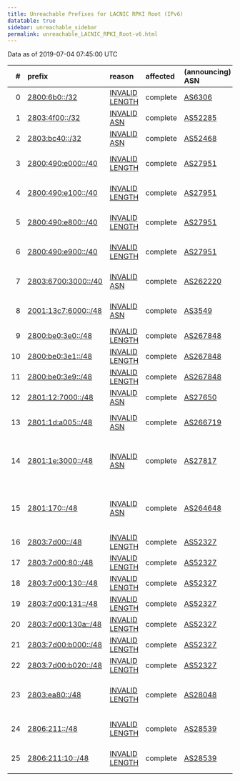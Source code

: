 ```yaml
---
title: Unreachable Prefixes for LACNIC RPKI Root (IPv6)
datatable: true
sidebar: unreachable_sidebar
permalink: unreachable_LACNIC_RPKI_Root-v6.html
---
```


Data as of 2019-07-04 07:45:00 UTC


<div class="datatable-begin"></div>

|   # | prefix                                                           | reason                                                                                                        | affected   | (announcing) ASN                         | AS Name                                                 |   unreachable /48s |
|----:|:-----------------------------------------------------------------|:--------------------------------------------------------------------------------------------------------------|:-----------|:-----------------------------------------|:--------------------------------------------------------|-------------------:|
|   0 | [2800:6b0::/32](https://stat.ripe.net/2800:6b0::/32)             | [INVALID LENGTH](https://rpki-validator.ripe.net/announcement-preview?asn=AS6306&prefix=2800:6b0::/32)        | complete   | [AS6306](unreachable_AS6306-v6.html)     | TELEFONICA VENEZOLANA                                   |              65536 |
|   1 | [2803:4f00::/32](https://stat.ripe.net/2803:4f00::/32)           | [INVALID ASN](https://rpki-validator.ripe.net/announcement-preview?asn=AS52285&prefix=2803:4f00::/32)         | complete   | [AS52285](unreachable_AS52285-v6.html)   | Ewinet C.A.                                             |              65536 |
|   2 | [2803:bc40::/32](https://stat.ripe.net/2803:bc40::/32)           | [INVALID ASN](https://rpki-validator.ripe.net/announcement-preview?asn=AS52468&prefix=2803:bc40::/32)         | complete   | [AS52468](unreachable_AS52468-v6.html)   | UFINET PANAMA S.A.                                      |              65536 |
|   3 | [2800:490:e000::/40](https://stat.ripe.net/2800:490:e000::/40)   | [INVALID LENGTH](https://rpki-validator.ripe.net/announcement-preview?asn=AS27951&prefix=2800:490:e000::/40)  | complete   | [AS27951](unreachable_AS27951-v6.html)   | Media Commerce Partners S.A                             |                256 |
|   4 | [2800:490:e100::/40](https://stat.ripe.net/2800:490:e100::/40)   | [INVALID LENGTH](https://rpki-validator.ripe.net/announcement-preview?asn=AS27951&prefix=2800:490:e100::/40)  | complete   | [AS27951](unreachable_AS27951-v6.html)   | Media Commerce Partners S.A                             |                256 |
|   5 | [2800:490:e800::/40](https://stat.ripe.net/2800:490:e800::/40)   | [INVALID LENGTH](https://rpki-validator.ripe.net/announcement-preview?asn=AS27951&prefix=2800:490:e800::/40)  | complete   | [AS27951](unreachable_AS27951-v6.html)   | Media Commerce Partners S.A                             |                256 |
|   6 | [2800:490:e900::/40](https://stat.ripe.net/2800:490:e900::/40)   | [INVALID LENGTH](https://rpki-validator.ripe.net/announcement-preview?asn=AS27951&prefix=2800:490:e900::/40)  | complete   | [AS27951](unreachable_AS27951-v6.html)   | Media Commerce Partners S.A                             |                256 |
|   7 | [2803:6700:3000::/40](https://stat.ripe.net/2803:6700:3000::/40) | [INVALID ASN](https://rpki-validator.ripe.net/announcement-preview?asn=AS262220&prefix=2803:6700:3000::/40)   | complete   | [AS262220](unreachable_AS262220-v6.html) | HV TELEVISION S.A.S                                     |                256 |
|   8 | [2001:13c7:6000::/48](https://stat.ripe.net/2001:13c7:6000::/48) | [INVALID ASN](https://rpki-validator.ripe.net/announcement-preview?asn=AS3549&prefix=2001:13c7:6000::/48)     | complete   | [AS3549](unreachable_AS3549-v6.html)     | LVLT-3549 - Level 3 Parent                              |                  1 |
|   9 | [2800:be0:3e0::/48](https://stat.ripe.net/2800:be0:3e0::/48)     | [INVALID LENGTH](https://rpki-validator.ripe.net/announcement-preview?asn=AS267848&prefix=2800:be0:3e0::/48)  | complete   | [AS267848](unreachable_AS267848-v6.html) |                                                         |                  1 |
|  10 | [2800:be0:3e1::/48](https://stat.ripe.net/2800:be0:3e1::/48)     | [INVALID LENGTH](https://rpki-validator.ripe.net/announcement-preview?asn=AS267848&prefix=2800:be0:3e1::/48)  | complete   | [AS267848](unreachable_AS267848-v6.html) |                                                         |                  1 |
|  11 | [2800:be0:3e9::/48](https://stat.ripe.net/2800:be0:3e9::/48)     | [INVALID LENGTH](https://rpki-validator.ripe.net/announcement-preview?asn=AS267848&prefix=2800:be0:3e9::/48)  | complete   | [AS267848](unreachable_AS267848-v6.html) |                                                         |                  1 |
|  12 | [2801:12:7000::/48](https://stat.ripe.net/2801:12:7000::/48)     | [INVALID ASN](https://rpki-validator.ripe.net/announcement-preview?asn=AS27650&prefix=2801:12:7000::/48)      | complete   | [AS27650](unreachable_AS27650-v6.html)   | EMTEL S.A. E.S.P.                                       |                  1 |
|  13 | [2801:1d:a005::/48](https://stat.ripe.net/2801:1d:a005::/48)     | [INVALID ASN](https://rpki-validator.ripe.net/announcement-preview?asn=AS266719&prefix=2801:1d:a005::/48)     | complete   | [AS266719](unreachable_AS266719-v6.html) | Academia Nacional de Ciencias                           |                  1 |
|  14 | [2801:1e:3000::/48](https://stat.ripe.net/2801:1e:3000::/48)     | [INVALID ASN](https://rpki-validator.ripe.net/announcement-preview?asn=AS27817&prefix=2801:1e:3000::/48)      | complete   | [AS27817](unreachable_AS27817-v6.html)   | Red Nacional Acadmica de Tecnologa Avanzada - RENATA    |                  1 |
|  15 | [2801:170::/48](https://stat.ripe.net/2801:170::/48)             | [INVALID ASN](https://rpki-validator.ripe.net/announcement-preview?asn=AS264648&prefix=2801:170::/48)         | complete   | [AS264648](unreachable_AS264648-v6.html) | Fondo Rotatorio del Ministerio de Relaciones Exteriores |                  1 |
|  16 | [2803:7d00::/48](https://stat.ripe.net/2803:7d00::/48)           | [INVALID LENGTH](https://rpki-validator.ripe.net/announcement-preview?asn=AS52327&prefix=2803:7d00::/48)      | complete   | [AS52327](unreachable_AS52327-v6.html)   | Summit S.A.                                             |                  1 |
|  17 | [2803:7d00:80::/48](https://stat.ripe.net/2803:7d00:80::/48)     | [INVALID LENGTH](https://rpki-validator.ripe.net/announcement-preview?asn=AS52327&prefix=2803:7d00:80::/48)   | complete   | [AS52327](unreachable_AS52327-v6.html)   | Summit S.A.                                             |                  1 |
|  18 | [2803:7d00:130::/48](https://stat.ripe.net/2803:7d00:130::/48)   | [INVALID LENGTH](https://rpki-validator.ripe.net/announcement-preview?asn=AS52327&prefix=2803:7d00:130::/48)  | complete   | [AS52327](unreachable_AS52327-v6.html)   | Summit S.A.                                             |                  1 |
|  19 | [2803:7d00:131::/48](https://stat.ripe.net/2803:7d00:131::/48)   | [INVALID LENGTH](https://rpki-validator.ripe.net/announcement-preview?asn=AS52327&prefix=2803:7d00:131::/48)  | complete   | [AS52327](unreachable_AS52327-v6.html)   | Summit S.A.                                             |                  1 |
|  20 | [2803:7d00:130a::/48](https://stat.ripe.net/2803:7d00:130a::/48) | [INVALID LENGTH](https://rpki-validator.ripe.net/announcement-preview?asn=AS52327&prefix=2803:7d00:130a::/48) | complete   | [AS52327](unreachable_AS52327-v6.html)   | Summit S.A.                                             |                  1 |
|  21 | [2803:7d00:b000::/48](https://stat.ripe.net/2803:7d00:b000::/48) | [INVALID LENGTH](https://rpki-validator.ripe.net/announcement-preview?asn=AS52327&prefix=2803:7d00:b000::/48) | complete   | [AS52327](unreachable_AS52327-v6.html)   | Summit S.A.                                             |                  1 |
|  22 | [2803:7d00:b020::/48](https://stat.ripe.net/2803:7d00:b020::/48) | [INVALID LENGTH](https://rpki-validator.ripe.net/announcement-preview?asn=AS52327&prefix=2803:7d00:b020::/48) | complete   | [AS52327](unreachable_AS52327-v6.html)   | Summit S.A.                                             |                  1 |
|  23 | [2803:ea80::/48](https://stat.ripe.net/2803:ea80::/48)           | [INVALID LENGTH](https://rpki-validator.ripe.net/announcement-preview?asn=AS28048&prefix=2803:ea80::/48)      | complete   | [AS28048](unreachable_AS28048-v6.html)   | Internet Para Todos - Gobierno de La Rioja              |                  1 |
|  24 | [2806:211::/48](https://stat.ripe.net/2806:211::/48)             | [INVALID LENGTH](https://rpki-validator.ripe.net/announcement-preview?asn=AS28539&prefix=2806:211::/48)       | complete   | [AS28539](unreachable_AS28539-v6.html)   | Creatividad Internet Enlaces                            |                  1 |
|  25 | [2806:211:10::/48](https://stat.ripe.net/2806:211:10::/48)       | [INVALID LENGTH](https://rpki-validator.ripe.net/announcement-preview?asn=AS28539&prefix=2806:211:10::/48)    | complete   | [AS28539](unreachable_AS28539-v6.html)   | Creatividad Internet Enlaces                            |                  1 |

<div class="datatable-end"></div>